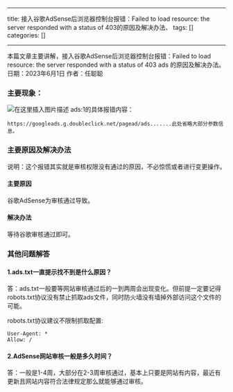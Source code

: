 
--- 
title:  接入谷歌AdSense后浏览器控制台报错：Failed to load resource: the server responded with a status of 403的原因及解决办法、 
tags: []
categories: [] 

---
>  
 本篇文章主要讲解，接入谷歌AdSense后浏览器控制台报错：Failed to load resource: the server responded with a status of 403 ads 的原因及解决办法。 日期：2023年6月1日 作者：任聪聪 


### 主要现象：

<img src="https://img-blog.csdnimg.cn/2ae6801808054dd4aa3c665bc8c29ec8.png" alt="在这里插入图片描述"> ads:1的具体报错内容：

```
https://googleads.g.doubleclick.net/pagead/ads.......此处省略大部分参数信息。

```

### 主要原因及解决办法

说明：这个报错其实就是审核权限没有通过的原因，不必惊慌或者进行变更操作。

#### 主要原因

谷歌AdSense为审核通过导致。

#### 解决办法

等待谷歌审核通过即可。

### 其他问题解答

#### 1.ads.txt一直提示找不到是什么原因？

答：ads.txt一般要等网站审核通过后的一到两周会出现变化。但前提一定要记得robots.txt协议没有禁止抓取ads文件，同时防火墙没有墙掉外部访问这个文件的可能。

robots.txt协议建议不限制抓取配置:

```
User-Agent: *
Allow: /

```

#### 2.AdSense网站审核一般是多久时间？

答：一般是1-4周，大部分在2-3周审核通过，基本上只要是网站有内容，最近有更新且网站内容符合法律规定那么就能够通过审核。
